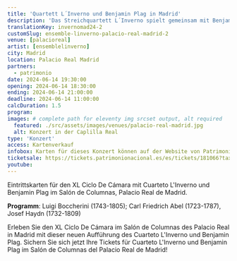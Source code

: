 ```yaml
---
title: 'Quartett L´Inverno und Benjamin Plag in Madrid'
description: 'Das Streichquartett L´Inverno spielt gemeinsam mit Benjamin Plag ein Konzert auf den berühmten Instrumenten von Antonio Stradivari aus dem Jahre 1696'
translationKey: invernomad24-2
customSlug: ensemble-linverno-palacio-real-madrid-2
venue: [palacioreal]
artist: [ensemblelinverno]
city: Madrid
location: Palacio Real Madrid
partners:
  - patrimonio
date: 2024-06-14 19:30:00
opening: 2024-06-14 18:30:00
ending: 2024-06-14 21:00:00
deadline: 2024-06-14 11:00:00
calcDuration: 1.5
program:
images: # complete path for eleventy img srcset output, alt required
  featured: ./src/assets/images/venues/palacio-real-madrid.jpg
  alt: Konzert in der Caplilla Real
type: 'Konzert'
access: Kartenverkauf
infobox: Karten für dieses Konzert können auf der Website von Patrimonio Nacional erworben werden.
ticketsale: https://tickets.patrimonionacional.es/es/tickets/181066?taxonomies=842102
youtube:
---
```


Eintrittskarten für den XL Ciclo De Cámara mit Cuarteto L'Inverno und Benjamin Plag im Salón de Columnas, Palacio Real de Madrid.

**Programm**:
Luigi Boccherini (1743-1805); Carl Friedrich Abel (1723-1787), Josef Haydn (1732-1809)

Erleben Sie den XL Ciclo De Cámara im Salón de Columnas des Palacio Real in Madrid mit dieser neuen Aufführung des Cuarteto L'Inverno und Benjamin Plag. Sichern Sie sich jetzt Ihre Tickets für Cuarteto L'Inverno und Benjamin Plag im Salón de Columnas del Palacio Real de Madrid!
